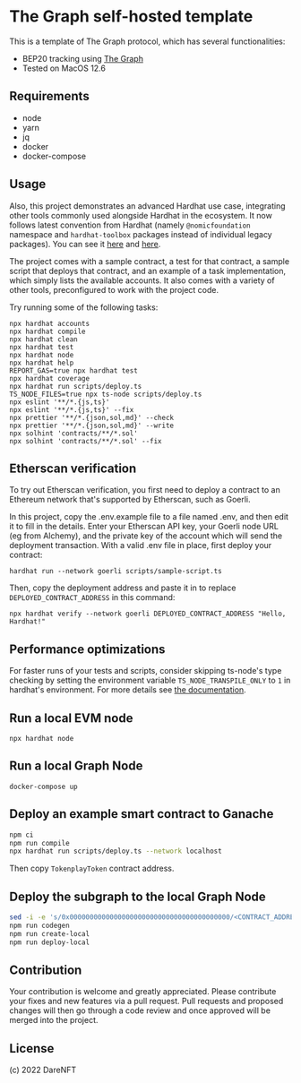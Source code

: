 # The Graph self-hosted template

This is a template of The Graph protocol, which has several functionalities:

- BEP20 tracking using [The Graph](https://thegraph.com/)
- Tested on MacOS 12.6

## Requirements

- node
- yarn
- jq
- docker
- docker-compose

## Usage

Also, this project demonstrates an advanced Hardhat use case, integrating other tools commonly used alongside Hardhat in the ecosystem.
It now follows latest convention from Hardhat (namely `@nomicfoundation` namespace and `hardhat-toolbox` packages instead of individual legacy packages). You can see it [here](https://hardhat.org/hardhat-runner/docs/guides/project-setup) and [here](https://hardhat.org/hardhat-chai-matchers/docs/migrate-from-waffle).

The project comes with a sample contract, a test for that contract, a sample script that deploys that contract, and an example of a task implementation, which simply lists the available accounts. It also comes with a variety of other tools, preconfigured to work with the project code.

Try running some of the following tasks:

```shell
npx hardhat accounts
npx hardhat compile
npx hardhat clean
npx hardhat test
npx hardhat node
npx hardhat help
REPORT_GAS=true npx hardhat test
npx hardhat coverage
npx hardhat run scripts/deploy.ts
TS_NODE_FILES=true npx ts-node scripts/deploy.ts
npx eslint '**/*.{js,ts}'
npx eslint '**/*.{js,ts}' --fix
npx prettier '**/*.{json,sol,md}' --check
npx prettier '**/*.{json,sol,md}' --write
npx solhint 'contracts/**/*.sol'
npx solhint 'contracts/**/*.sol' --fix
```

## Etherscan verification

To try out Etherscan verification, you first need to deploy a contract to an Ethereum network that's supported by Etherscan, such as Goerli.

In this project, copy the .env.example file to a file named .env, and then edit it to fill in the details. Enter your Etherscan API key, your Goerli node URL (eg from Alchemy), and the private key of the account which will send the deployment transaction. With a valid .env file in place, first deploy your contract:

```shell
hardhat run --network goerli scripts/sample-script.ts
```

Then, copy the deployment address and paste it in to replace `DEPLOYED_CONTRACT_ADDRESS` in this command:

```shell
npx hardhat verify --network goerli DEPLOYED_CONTRACT_ADDRESS "Hello, Hardhat!"
```

## Performance optimizations

For faster runs of your tests and scripts, consider skipping ts-node's type checking by setting the environment variable `TS_NODE_TRANSPILE_ONLY` to `1` in hardhat's environment. For more details see [the documentation](https://hardhat.org/guides/typescript.html#performance-optimizations).

## Run a local EVM node

```
npx hardhat node
```

## Run a local Graph Node

```
docker-compose up
```

## Deploy an example smart contract to Ganache

```sh
npm ci
npm run compile
npx hardhat run scripts/deploy.ts --network localhost
```

Then copy `TokenplayToken` contract address.

## Deploy the subgraph to the local Graph Node

```sh
sed -i -e 's/0x0000000000000000000000000000000000000000/<CONTRACT_ADDRESS>/g' subgraph.yaml
npm run codegen
npm run create-local
npm run deploy-local
```

## Contribution

Your contribution is welcome and greatly appreciated. Please contribute your fixes and new features via a pull request.
Pull requests and proposed changes will then go through a code review and once approved will be merged into the project.

## License

(c) 2022 DareNFT
